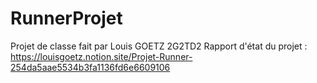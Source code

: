 # RunnerProjet
Projet de classe fait  par Louis GOETZ 2G2TD2
Rapport d'état du projet : https://louisgoetz.notion.site/Projet-Runner-254da5aae5534b3fa1136fd6e6609106
